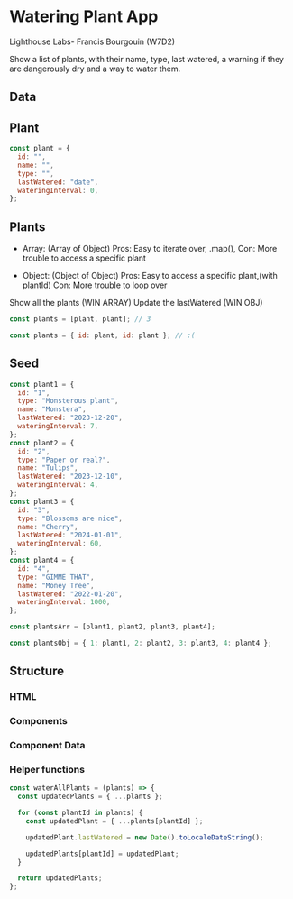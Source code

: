 # Watering Plant App
Lighthouse Labs- Francis Bourgouin (W7D2)

Show a list of plants, with their name, type, last watered, a warning if they are dangerously dry and a way to water them.

## Data

## Plant

```jsx
const plant = {
  id: "",
  name: "",
  type: "",
  lastWatered: "date",
  wateringInterval: 0,
};
```

## Plants

- Array: (Array of Object)
  Pros: Easy to iterate over, .map(), 
  Con: More trouble to access a specific plant
  
- Object: (Object of Object)
  Pros: Easy to access a specific plant,(with plantId)
  Con: More trouble to loop over

Show all the plants (WIN ARRAY)
Update the lastWatered (WIN OBJ)

```jsx
const plants = [plant, plant]; // 3

const plants = { id: plant, id: plant }; // :(
```

## Seed

```jsx
const plant1 = {
  id: "1",
  type: "Monsterous plant",
  name: "Monstera",
  lastWatered: "2023-12-20",
  wateringInterval: 7,
};
const plant2 = {
  id: "2",
  type: "Paper or real?",
  name: "Tulips",
  lastWatered: "2023-12-10",
  wateringInterval: 4,
};
const plant3 = {
  id: "3",
  type: "Blossoms are nice",
  name: "Cherry",
  lastWatered: "2024-01-01",
  wateringInterval: 60,
};
const plant4 = {
  id: "4",
  type: "GIMME THAT",
  name: "Money Tree",
  lastWatered: "2022-01-20",
  wateringInterval: 1000,
};

const plantsArr = [plant1, plant2, plant3, plant4];

const plantsObj = { 1: plant1, 2: plant2, 3: plant3, 4: plant4 };
```

## Structure

### HTML

### Components

### Component Data

### Helper functions

```jsx
const waterAllPlants = (plants) => {
  const updatedPlants = { ...plants };

  for (const plantId in plants) {
    const updatedPlant = { ...plants[plantId] };

    updatedPlant.lastWatered = new Date().toLocaleDateString();

    updatedPlants[plantId] = updatedPlant;
  }

  return updatedPlants;
};
```